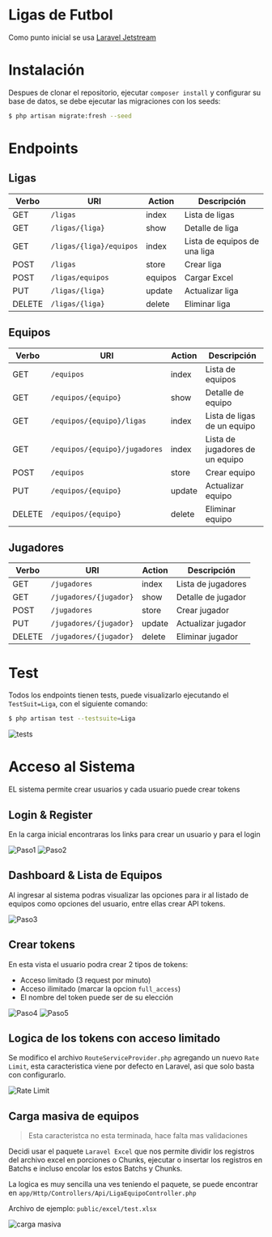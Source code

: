 # Ligas de Futbol

Como punto inicial se usa [Laravel Jetstream]

# Instalación

Despues de clonar el repositorio, ejecutar `composer install` y configurar su base de datos, se debe ejecutar las migraciones con los seeds:
```sh
$ php artisan migrate:fresh --seed
```
# Endpoints
## Ligas
| Verbo | URI | Action | Descripción |
| ------ | ------ | ------ | ------ |
| GET | `/ligas` | index | Lista de ligas |
| GET | `/ligas/{liga}` | show | Detalle de liga |
| GET | `/ligas/{liga}/equipos` | index | Lista de equipos de una liga |
| POST | `/ligas` | store | Crear liga |
| POST | `/ligas/equipos` | equipos | Cargar Excel |
| PUT | `/ligas/{liga}` | update | Actualizar liga |
| DELETE | `/ligas/{liga}` | delete |Eliminar liga |

## Equipos
| Verbo | URI | Action | Descripción |
| ------ | ------ | ------ | ------ |
| GET | `/equipos` | index | Lista de equipos |
| GET | `/equipos/{equipo}` | show | Detalle de equipo |
| GET | `/equipos/{equipo}/ligas` | index | Lista de ligas de un equipo |
| GET | `/equipos/{equipo}/jugadores` | index | Lista de jugadores de un equipo |
| POST | `/equipos` | store | Crear equipo |
| PUT | `/equipos/{equipo}` | update | Actualizar equipo |
| DELETE | `/equipos/{equipo}` | delete |Eliminar equipo |

## Jugadores
| Verbo | URI | Action | Descripción |
| ------ | ------ | ------ | ------ |
| GET | `/jugadores` | index | Lista de jugadores |
| GET | `/jugadores/{jugador}` | show | Detalle de jugador |
| POST | `/jugadores` | store | Crear jugador |
| PUT | `/jugadores/{jugador}` | update | Actualizar jugador |
| DELETE | `/jugadores/{jugador}` | delete |Eliminar jugador |

# Test
Todos los endpoints tienen tests, puede visualizarlo ejecutando el `TestSuit=Liga`, con el siguiente comando:
```sh
$ php artisan test --testsuite=Liga
```

![tests](https://raw.githubusercontent.com/octobel/ligas/main/public/img/test.png)

# Acceso al Sistema
EL sistema permite crear usuarios y cada usuario puede crear tokens


## Login & Register
En la carga inicial encontraras los links para crear un usuario y para el login

![Paso1](https://github.com/octobel/ligas/blob/main/public/img/Paso%201.png?raw=true)
![Paso2](https://github.com/octobel/ligas/blob/main/public/img/Paso%202.png?raw=true)

## Dashboard & Lista de Equipos
Al ingresar al sistema podras visualizar las opciones para ir al listado de equipos como opciones del usuario, entre ellas crear API tokens.

![Paso3](https://github.com/octobel/ligas/blob/main/public/img/Paso%203.png?raw=true)

## Crear tokens
En esta vista el usuario podra crear 2 tipos de tokens:
 - Acceso limitado (3 request por minuto)
 - Acceso ilimitado (marcar la opcion `full_access`)
 - El nombre del token puede ser de su elección

![Paso4](https://github.com/octobel/ligas/blob/main/public/img/Paso%204.png?raw=true)
![Paso5](https://github.com/octobel/ligas/blob/main/public/img/Paso%205.png?raw=true)

## Logica de los tokens con acceso limitado

Se modifico el archivo `RouteServiceProvider.php` agregando un nuevo `Rate Limit`, esta caracteristica viene por defecto en Laravel, asi que solo basta con configurarlo.

![Rate Limit](https://github.com/octobel/ligas/blob/main/public/img/rate_limit.png?raw=true)


## Carga masiva de equipos

> Esta caracteristca no esta terminada, hace falta mas validaciones 

Decidi usar el paquete `Laravel Excel` que nos permite dividir los registros del archivo excel en porciones o Chunks, ejecutar o insertar los registros en Batchs e incluso encolar los estos Batchs y Chunks.

La logica es muy sencilla una ves teniendo el paquete, se puede encontrar en `app/Http/Controllers/Api/LigaEquipoController.php`

Archivo de ejemplo: `public/excel/test.xlsx`

![carga masiva](https://github.com/octobel/ligas/blob/main/public/img/carga_masiva.png?raw=true)


[Laravel Jetstream]: <https://jetstream.laravel.com/>
